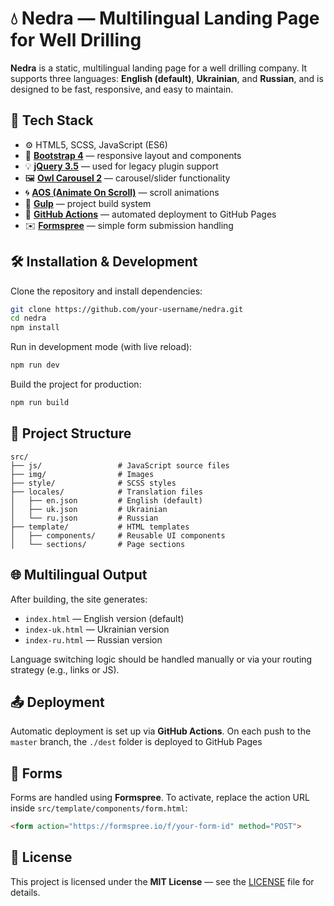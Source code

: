 # 💧 Nedra — Multilingual Landing Page for Well Drilling

**Nedra** is a static, multilingual landing page for a well drilling company.
It supports three languages: **English (default)**, **Ukrainian**, and **Russian**, and is designed to be fast, responsive, and easy to maintain.

## 🧰 Tech Stack

* ⚙️ HTML5, SCSS, JavaScript (ES6)
* 🎨 [**Bootstrap 4**](https://getbootstrap.com/) — responsive layout and components
* 💡 [**jQuery 3.5**](https://jquery.com/) — used for legacy plugin support
* 🖼 [**Owl Carousel 2**](https://owlcarousel2.github.io/OwlCarousel2/) — carousel/slider functionality
* 🌀 [**AOS (Animate On Scroll)**](https://michalsnik.github.io/aos/) — scroll animations
* 🔧 [**Gulp**](https://gulpjs.com/) — project build system
* 🚀 [**GitHub Actions**](https://github.com/features/actions) — automated deployment to GitHub Pages
* ✉️ [**Formspree**](https://formspree.io/) — simple form submission handling

## 🛠️ Installation & Development

Clone the repository and install dependencies:

```bash
git clone https://github.com/your-username/nedra.git
cd nedra
npm install
```

Run in development mode (with live reload):

```bash
npm run dev
```

Build the project for production:

```bash
npm run build
```

## 📁 Project Structure

```
src/
├── js/                 # JavaScript source files
├── img/                # Images
├── style/              # SCSS styles
├── locales/            # Translation files
│   ├── en.json         # English (default)
│   ├── uk.json         # Ukrainian
│   └── ru.json         # Russian
├── template/           # HTML templates
│   ├── components/     # Reusable UI components
│   └── sections/       # Page sections
```

## 🌐 Multilingual Output

After building, the site generates:

* `index.html` — English version (default)
* `index-uk.html` — Ukrainian version
* `index-ru.html` — Russian version

Language switching logic should be handled manually or via your routing strategy (e.g., links or JS).

## 📤 Deployment

Automatic deployment is set up via **GitHub Actions**.
On each push to the `master` branch, the `./dest` folder is deployed to GitHub Pages

## 📝 Forms

Forms are handled using **Formspree**.
To activate, replace the action URL inside `src/template/components/form.html`:

```html
<form action="https://formspree.io/f/your-form-id" method="POST">
```

## 📄 License

This project is licensed under the **MIT License** — see the [LICENSE](./LICENSE.md) file for details.
